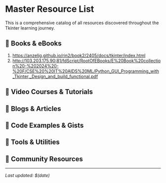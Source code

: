 # Master Resource List

This is a comprehensive catalog of all resources discovered throughout the Tkinter learning journey.

## 📖 Books & eBooks
1. https://anzeljg.github.io/rin2/book2/2405/docs/tkinter/index.html
2. http://103.203.175.90:81/fdScript/RootOfEBooks/E%20Book%20collection%20-%202024%20-%20F/CSE%20%20IT%20AIDS%20ML/Python_GUI_Programming_with_Tkinter,_Design_and_build_functional.pdf

## 🎥 Video Courses & Tutorials
<!-- Add video content here -->

## 📝 Blogs & Articles

## 💾 Code Examples & Gists
<!-- Add code snippets and examples here -->

## 🔧 Tools & Utilities
<!-- Add development tools here -->

## 🤝 Community Resources
<!-- Add forums, Discord, Reddit links here -->

---
*Last updated: $(date)*
